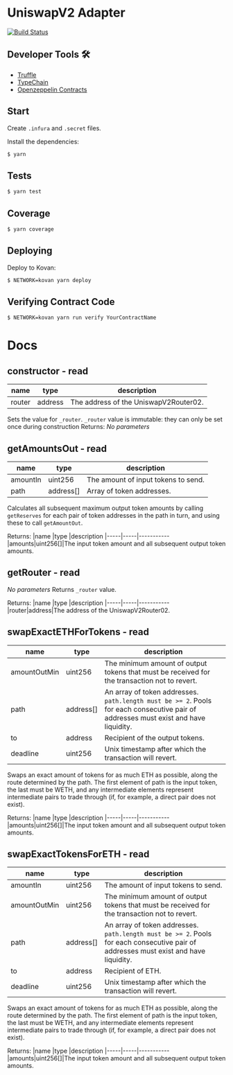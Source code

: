 # UniswapV2 Adapter

[![Build Status](https://travis-ci.org/akropolisio/uniswap-v2-adapter.svg?branch=master)](https://travis-ci.org/akropolisio/uniswap-v2-adapter)

## Developer Tools 🛠️

- [Truffle](https://trufflesuite.com/)
- [TypeChain](https://github.com/ethereum-ts/TypeChain)
- [Openzeppelin Contracts](https://openzeppelin.com/contracts/)

## Start

Create `.infura` and `.secret` files.

Install the dependencies:

```bash
$ yarn
```

## Tests

```bash
$ yarn test
```

## Coverage

```bash
$ yarn coverage
```

## Deploying

Deploy to Kovan:

```bash
$ NETWORK=kovan yarn deploy
```

## Verifying Contract Code

```bash
$ NETWORK=kovan yarn run verify YourContractName
```

# Docs

## constructor - read

| name   | type    | description                           |
| ------ | ------- | ------------------------------------- |
| router | address | The address of the UniswapV2Router02. |

Sets the value for `_router`.
`_router` value is immutable: they can only be set once during construction
Returns:
_No parameters_

## getAmountsOut - read

| name     | type      | description                         |
| -------- | --------- | ----------------------------------- |
| amountIn | uint256   | The amount of input tokens to send. |
| path     | address[] | Array of token addresses.           |

Calculates all subsequent maximum output token amounts by calling `getReserves` for each pair of token addresses in the path in turn, and using these to call `getAmountOut`.

Returns:
|name |type |description
|-----|-----|-----------
|amounts|uint256[]|The input token amount and all subsequent output token amounts.

## getRouter - read

_No parameters_
Returns `_router` value.

Returns:
|name |type |description
|-----|-----|-----------
|router|address|The address of the UniswapV2Router02.

## swapExactETHForTokens - read

| name         | type      | description                                                                                                                          |
| ------------ | --------- | ------------------------------------------------------------------------------------------------------------------------------------ |
| amountOutMin | uint256   | The minimum amount of output tokens that must be received for the transaction not to revert.                                         |
| path         | address[] | An array of token addresses. `path.length must be >= 2`. Pools for each consecutive pair of addresses must exist and have liquidity. |
| to           | address   | Recipient of the output tokens.                                                                                                      |
| deadline     | uint256   | Unix timestamp after which the transaction will revert.                                                                              |

Swaps an exact amount of tokens for as much ETH as possible, along the route determined by the path. The first element of path is the input token, the last must be WETH, and any intermediate elements represent intermediate pairs to trade through (if, for example, a direct pair does not exist).

Returns:
|name |type |description
|-----|-----|-----------
|amounts|uint256[]|The input token amount and all subsequent output token amounts.

## swapExactTokensForETH - read

| name         | type      | description                                                                                                                          |
| ------------ | --------- | ------------------------------------------------------------------------------------------------------------------------------------ |
| amountIn     | uint256   | The amount of input tokens to send.                                                                                                  |
| amountOutMin | uint256   | The minimum amount of output tokens that must be received for the transaction not to revert.                                         |
| path         | address[] | An array of token addresses. `path.length must be >= 2`. Pools for each consecutive pair of addresses must exist and have liquidity. |
| to           | address   | Recipient of ETH.                                                                                                                    |
| deadline     | uint256   | Unix timestamp after which the transaction will revert.                                                                              |

Swaps an exact amount of tokens for as much ETH as possible, along the route determined by the path. The first element of path is the input token, the last must be WETH, and any intermediate elements represent intermediate pairs to trade through (if, for example, a direct pair does not exist).

Returns:
|name |type |description
|-----|-----|-----------
|amounts|uint256[]|The input token amount and all subsequent output token amounts.
